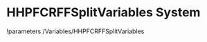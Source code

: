<!-- MOOSE System Documentation Stub: Remove this when content is added. -->
# HHPFCRFFSplitVariables System
!parameters /Variables/HHPFCRFFSplitVariables

